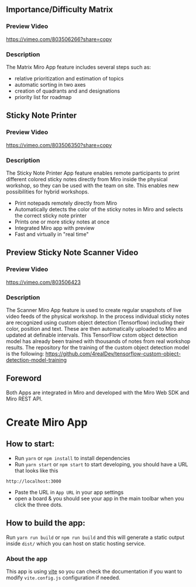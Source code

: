 ## Importance/Difficulty Matrix
### Preview Video
https://vimeo.com/803506266?share=copy

### Description
The Matrix Miro App feature includes several steps such as:
- relative prioritization and estimation of topics
- automatic sorting in two axes
- creation of quadrants and and designations
- priority list for roadmap

## Sticky Note Printer
### Preview Video
https://vimeo.com/803506350?share=copy

### Description
The Sticky Note Printer App feature enables remote participants to print different colored sticky notes directly from Miro inside the physical workshop, so they can be used with the team on site.
This enables new possibilities for hybrid workshops.
- Print notepads remotely directly from Miro
- Automatically detects the color of the sticky notes in Miro and selects the correct sticky note printer
- Prints one or more sticky notes at once
- Integrated Miro app with preview
- Fast and virtually in "real time"

## Preview Sticky Note Scanner Video
### Preview Video
https://vimeo.com/803506423

### Description
The Scanner Miro App feature is used to create regular snapshots of live video feeds of the physical workshop. 
In the process individual sticky notes are recognized using custom object detection (Tensorflow) including their color, position and text. 
These are then automatically uploaded to Miro and updated at definable intervals. 
This TensorFlow cstom object detection model has already been trained with thousands of notes from real workshop results.
The repository for the training of the custom object detection model is the following: https://github.com/4realDev/tensorflow-custom-object-detection-model-training

## Foreword
Both Apps are integrated in Miro and developed with the Miro Web SDK and Miro REST API.

# Create Miro App

## How to start:

- Run `yarn` or `npm install` to install dependencies
- Run `yarn start` or `npm start` to start developing, you should have a URL
  that looks like this

```
http://localhost:3000
```

- Paste the URL in `App URL` in your app settings
- open a board & you should see your app in the main toolbar when you click the
  three dots.

## How to build the app:

Run `yarn run build` or `npm run build` and this will generate a static output
inside `dist/` which you can host on static hosting service.

### About the app

This app is using [vite](https://vitejs.dev/) so you can check the documentation
if you want to modify `vite.config.js` configuration if needed.
